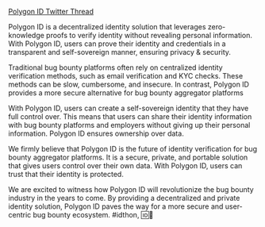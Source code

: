 [Polygon ID Twitter Thread](https://twitter.com/DevCodeKing/status/1676662591253278721)

Polygon ID is a decentralized identity solution that leverages zero-knowledge proofs to verify identity without revealing personal information. With Polygon ID, users can prove their identity and credentials in a transparent and self-sovereign manner, ensuring privacy & security.

Traditional bug bounty platforms often rely on centralized identity verification methods, such as email verification and KYC checks. These methods can be slow, cumbersome, and insecure. In contrast, Polygon ID provides a more secure alternative for bug bounty aggregator platforms

With Polygon ID, users can create a self-sovereign identity that they have full control over. This means that users can share their identity information with bug bounty platforms and employers without giving up their personal information. Polygon ID ensures ownership over data.

We firmly believe that Polygon ID is the future of identity verification for bug bounty aggregator platforms. It is a secure, private, and portable solution that gives users control over their own data. With Polygon ID, users can trust that their identity is protected.

We are excited to witness how Polygon ID will revolutionize the bug bounty industry in the years to come. By providing a decentralized and private identity solution, Polygon ID paves the way for a more secure and user-centric bug bounty ecosystem. #idthon, 🆔👀

